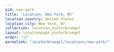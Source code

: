 ```yaml
---
pid: new-york
title: 'Location: New York, NY'
location_country: United States
location_city: New York, NY
collection: location_pieterbruegel
layout: locationpage_pieterbruegel
order: '17'
permalink: "/pieterbruegel/locations/new-york/"
---
```

